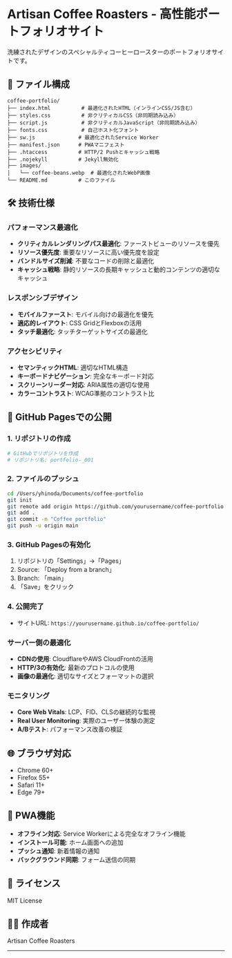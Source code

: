 # Artisan Coffee Roasters - 高性能ポートフォリオサイト

洗練されたデザインのスペシャルティコーヒーロースターのポートフォリオサイトです。

## 📁 ファイル構成

```
coffee-portfolio/
├── index.html          # 最適化されたHTML（インラインCSS/JS含む）
├── styles.css          # 非クリティカルCSS（非同期読み込み）
├── script.js           # 非クリティカルJavaScript（非同期読み込み）
├── fonts.css           # 自己ホスト化フォント
├── sw.js              # 最適化されたService Worker
├── manifest.json      # PWAマニフェスト
├── .htaccess          # HTTP/2 Pushとキャッシュ戦略
├── .nojekyll          # Jekyll無効化
├── images/
│   └── coffee-beans.webp  # 最適化されたWebP画像
└── README.md          # このファイル
```

## 🛠 技術仕様

### パフォーマンス最適化
- **クリティカルレンダリングパス最適化**: ファーストビューのリソースを優先
- **リソース優先度**: 重要なリソースに高い優先度を設定
- **バンドルサイズ削減**: 不要なコードの削除と最適化
- **キャッシュ戦略**: 静的リソースの長期キャッシュと動的コンテンツの適切なキャッシュ

### レスポンシブデザイン
- **モバイルファースト**: モバイル向けの最適化を優先
- **適応的レイアウト**: CSS GridとFlexboxの活用
- **タッチ最適化**: タッチターゲットサイズの最適化

### アクセシビリティ
- **セマンティックHTML**: 適切なHTML構造
- **キーボードナビゲーション**: 完全なキーボード対応
- **スクリーンリーダー対応**: ARIA属性の適切な使用
- **カラーコントラスト**: WCAG準拠のコントラスト比

## 🚀 GitHub Pagesでの公開

### 1. リポジトリの作成
```bash
# GitHubでリポジトリを作成
# リポジトリ名: portfolio-_001
```

### 2. ファイルのプッシュ
```bash
cd /Users/yhinoda/Documents/coffee-portfolio
git init
git remote add origin https://github.com/yourusername/coffee-portfolio.git
git add .
git commit -m "Coffee portfolio"
git push -u origin main
```

### 3. GitHub Pagesの有効化
1. リポジトリの「Settings」→「Pages」
2. Source: 「Deploy from a branch」
3. Branch: 「main」
4. 「Save」をクリック

### 4. 公開完了
- サイトURL: `https://yourusername.github.io/coffee-portfolio/`

### サーバー側の最適化
- **CDNの使用**: CloudflareやAWS CloudFrontの活用
- **HTTP/3の有効化**: 最新のプロトコルの使用
- **画像の最適化**: 適切なサイズとフォーマットの選択

### モニタリング
- **Core Web Vitals**: LCP、FID、CLSの継続的な監視
- **Real User Monitoring**: 実際のユーザー体験の測定
- **A/Bテスト**: パフォーマンス改善の検証

## 🌐 ブラウザ対応

- Chrome 60+
- Firefox 55+
- Safari 11+
- Edge 79+

## 📱 PWA機能

- **オフライン対応**: Service Workerによる完全なオフライン機能
- **インストール可能**: ホーム画面への追加
- **プッシュ通知**: 新着情報の通知
- **バックグラウンド同期**: フォーム送信の同期

## 📄 ライセンス

MIT License

## 👨‍💻 作成者

Artisan Coffee Roasters

---
